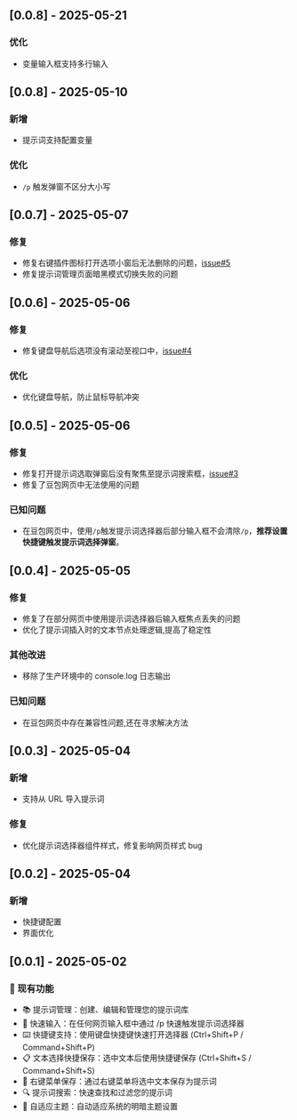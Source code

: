 ## [0.0.8] - 2025-05-21

### 优化
- 变量输入框支持多行输入

## [0.0.8] - 2025-05-10

### 新增
- 提示词支持配置变量

### 优化
- `/p` 触发弹窗不区分大小写

## [0.0.7] - 2025-05-07

### 修复
- 修复右键插件图标打开选项小窗后无法删除的问题，[issue#5](https://github.com/wenyuanw/quick-prompt/issues/5)
- 修复提示词管理页面暗黑模式切换失败的问题


## [0.0.6] - 2025-05-06

### 修复
- 修复键盘导航后选项没有滚动至视口中，[issue#4](https://github.com/wenyuanw/quick-prompt/issues/4)

### 优化
- 优化键盘导航，防止鼠标导航冲突

## [0.0.5] - 2025-05-06

### 修复
- 修复打开提示词选取弹窗后没有聚焦至提示词搜索框，[issue#3](https://github.com/wenyuanw/quick-prompt/issues/3)
- 修复了豆包网页中无法使用的问题

### 已知问题
- 在豆包网页中，使用`/p`触发提示词选择器后部分输入框不会清除`/p`，**推荐设置快捷键触发提示词选择弹窗**。

## [0.0.4] - 2025-05-05

### 修复
- 修复了在部分网页中使用提示词选择器后输入框焦点丢失的问题
- 优化了提示词插入时的文本节点处理逻辑,提高了稳定性

### 其他改进
- 移除了生产环境中的 console.log 日志输出

### 已知问题
- 在豆包网页中存在兼容性问题,还在寻求解决方法 

## [0.0.3] - 2025-05-04

### 新增
- 支持从 URL 导入提示词

### 修复
- 优化提示词选择器组件样式，修复影响网页样式 bug

## [0.0.2] - 2025-05-04

### 新增
- 快捷键配置
- 界面优化

## [0.0.1] - 2025-05-02

### 🔄 现有功能

- 📚 提示词管理：创建、编辑和管理您的提示词库
- 🚀 快速输入：在任何网页输入框中通过 /p 快速触发提示词选择器
- ⌨️ 快捷键支持：使用键盘快捷键快速打开选择器 (Ctrl+Shift+P / Command+Shift+P)
- 📋 文本选择快捷保存：选中文本后使用快捷键保存 (Ctrl+Shift+S / Command+Shift+S)
- 📑 右键菜单保存：通过右键菜单将选中文本保存为提示词
- 🔍 提示词搜索：快速查找和过滤您的提示词
- 🌙 自适应主题：自动适应系统的明暗主题设置